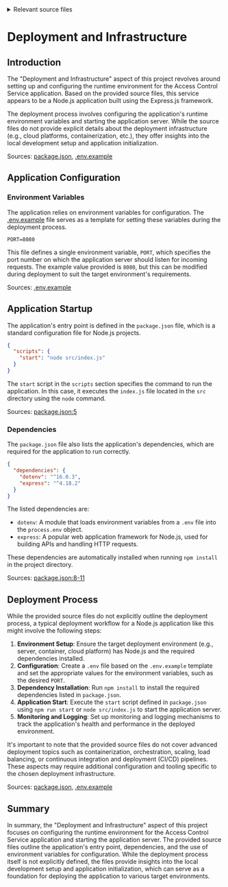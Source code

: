 <details>
<summary>Relevant source files</summary>

The following files were used as context for generating this wiki page:

- [package.json](https://github.com/aanickode/access-control-service/blob/main/package.json)
- [.env.example](https://github.com/aanickode/access-control-service/blob/main/.env.example)
</details>

# Deployment and Infrastructure

## Introduction

The "Deployment and Infrastructure" aspect of this project revolves around setting up and configuring the runtime environment for the Access Control Service application. Based on the provided source files, this service appears to be a Node.js application built using the Express.js framework.

The deployment process involves configuring the application's runtime environment variables and starting the application server. While the source files do not provide explicit details about the deployment infrastructure (e.g., cloud platforms, containerization, etc.), they offer insights into the local development setup and application initialization.

Sources: [package.json](), [.env.example]()

## Application Configuration

### Environment Variables

The application relies on environment variables for configuration. The [.env.example]() file serves as a template for setting these variables during the deployment process.

```
PORT=8080
```

This file defines a single environment variable, `PORT`, which specifies the port number on which the application server should listen for incoming requests. The example value provided is `8080`, but this can be modified during deployment to suit the target environment's requirements.

Sources: [.env.example]()

## Application Startup

The application's entry point is defined in the `package.json` file, which is a standard configuration file for Node.js projects.

```json
{
  "scripts": {
    "start": "node src/index.js"
  }
}
```

The `start` script in the `scripts` section specifies the command to run the application. In this case, it executes the `index.js` file located in the `src` directory using the `node` command.

Sources: [package.json:5]()

### Dependencies

The `package.json` file also lists the application's dependencies, which are required for the application to run correctly.

```json
{
  "dependencies": {
    "dotenv": "^16.0.3",
    "express": "^4.18.2"
  }
}
```

The listed dependencies are:

- `dotenv`: A module that loads environment variables from a `.env` file into the `process.env` object.
- `express`: A popular web application framework for Node.js, used for building APIs and handling HTTP requests.

These dependencies are automatically installed when running `npm install` in the project directory.

Sources: [package.json:8-11]()

## Deployment Process

While the provided source files do not explicitly outline the deployment process, a typical deployment workflow for a Node.js application like this might involve the following steps:

1. **Environment Setup**: Ensure the target deployment environment (e.g., server, container, cloud platform) has Node.js and the required dependencies installed.
2. **Configuration**: Create a `.env` file based on the `.env.example` template and set the appropriate values for the environment variables, such as the desired `PORT`.
3. **Dependency Installation**: Run `npm install` to install the required dependencies listed in `package.json`.
4. **Application Start**: Execute the `start` script defined in `package.json` using `npm run start` or `node src/index.js` to start the application server.
5. **Monitoring and Logging**: Set up monitoring and logging mechanisms to track the application's health and performance in the deployed environment.

It's important to note that the provided source files do not cover advanced deployment topics such as containerization, orchestration, scaling, load balancing, or continuous integration and deployment (CI/CD) pipelines. These aspects may require additional configuration and tooling specific to the chosen deployment infrastructure.

Sources: [package.json](), [.env.example]()

## Summary

In summary, the "Deployment and Infrastructure" aspect of this project focuses on configuring the runtime environment for the Access Control Service application and starting the application server. The provided source files outline the application's entry point, dependencies, and the use of environment variables for configuration. While the deployment process itself is not explicitly defined, the files provide insights into the local development setup and application initialization, which can serve as a foundation for deploying the application to various target environments.